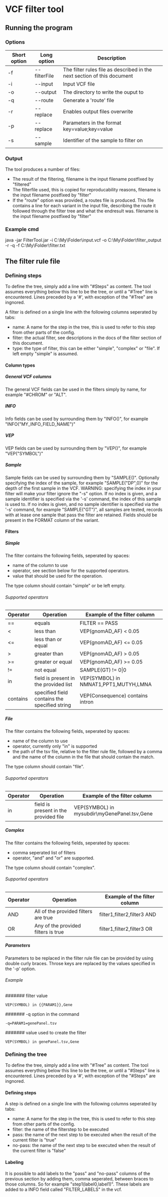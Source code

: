 # VCF filter tool
## Running the program
### Options
|Short option|Long option|Description|                   
|---|---|---|
|-f| --filterFile <File>|The filter rules file as described in the next section of this document|   
|-i| --input <File>|Input VCF file|
|-o| --output <File>|The directory to write the ouput to|              
|-q| --route|Generate a 'route' file|
|-r| --replace|Enables output files overwrite|
|-p| --replace|Parameters in the format key=value;key=value|
|-s| --sample|Identifier of the sample to filter on|

### Output
The tool produces a number of files:
- The result of the filtering, filename is the input filename postfixed by "filtered"
- The filterfile used, this is copied for reproducability reasons, filename is the input filename postfixed by "filter"
- If the "route" option was provided, a routes file is produced. 
This file contains a line for each variant in the input file, describing the route it followed through the filter tree and what the endresult was.
filename is the input filename postfixed by "filter"

### Example cmd
java -jar FilterTool.jar -i C:\My\Folder\input.vcf -o C:\My\Folder\filter_output -r -q -f C:\My\Folder\filter.txt

## The filter rule file
### Defining steps
To define the tree, simply add a line with "#Steps" as content.
The tool assumes everything below this line to be the tree, or until a "#Tree" line is encountered. 
Lines preceded by a '#', with exception of the "#Tree" are ingnored.

A filter is defined on a single line with the following columns seperated by tabs: 
- name: A name for the step in the tree, this is used to refer to this step from other parts of the config.
- filter: the actual filter, see descriptions in the docs of the filter section of this document.
- type: the type of filter, this can be either "simple", "complex" or "file". If left empty "simple" is assumed.

#### Column types
##### General VCF columns
The general VCF fields can be used in the filters simply by name, for example "#CHROM" or "ALT".
##### INFO
Info fields can be used by surrounding them by "INFO()", for example "INFO("MY_INFO_FIELD_NAME")"
##### VEP
VEP fields can be used by surrounding them by "VEP()", for example "VEP("SYMBOL")"
##### Sample
Sample fields can be used by surrounding them by "SAMPLE()".
Optionally specifying the index of the sample, for example "SAMPLE("DP",0)" for the depth of the first sample in the VCF.
WARNING: specifying the index in your filter will make your filter ignore the "-s" option.
If no index is given, and a sample identifier is specified via the '-s' command, the index of this sample is used to.
If no index is given, and no sample identifier is specified via the '-s' command, for example "SAMPLE("GT")", all samples are tested, records with at lease one sample that pass the filter are retained.
Fields should be present in the FORMAT column of the variant.

#### Filters
##### Simple
The filter contains the following fields, seperated by spaces:
- name of the column to use
- operator, see section below for the supported operators.
- value that should be used for the operation.

The type column should contain "simple" or be left empty.
###### Supported operators
|Operator|Operation|Example of the filter column|
|---|---|---|
|==|equals|FILTER == PASS|
|\<|less than|VEP(gnomAD_AF) < 0.05|
|\<=|less than or equal|VEP(gnomAD_AF) <= 0.05|
|\>|greater than|VEP(gnomAD_AF) > 0.05|
|\>=|greater or equal|VEP(gnomAD_AF) >= 0.05|
|!=|not equal|SAMPLE(GT) != 0&#124;0|
|in|field is present in the provided list|VEP(SYMBOL) in NMNAT1,PPT1,MUTYH,LMNA|
|contains|specified field contains the specified string|VEP(Consequence) contains intron|

##### File
The filter contains the following fields, seperated by spaces:
- name of the column to use
- operator, currently only "in" is supported
- the path of the tsv file, relative to the filter rule file, followed by a comma and the name of the column in the file that should contain the match.

The type column should contain "file".

###### Supported operators
|Operator|Operation|Example of the filter column|
|---|---|---|
|in|field is present in the provided file|VEP(SYMBOL) in mysubdir\myGenePanel.tsv,Gene|
##### Complex
The filter contains the following fields, seperated by spaces:
- comma seperated list of filters
- operator, "and" and "or" are supported.

The type column should contain "complex".
###### Supported operators
|Operator|Operation|Example of the filter column|
|---|---|---|
|AND|All of the provided filters are true|filter1,filter2,filter3 AND|
|OR|Any of the provided filters is true|filter1,filter2,filter3 OR|

##### Parameters
Parameters to be replaced in the filter rule file can be provided by using double curly braces.
Throse keys are replaced by the values specified in the '-p' option.
###### Example
####### filter value
```
VEP(SYMBOL) in {{PARAM1}},Gene
```
####### -q option in the command
```
-q=PARAM1=genePanel.tsv
```
####### value used to create the filter
```
VEP(SYMBOL) in genePanel.tsv,Gene
```

### Defining the tree
To define the tree, simply add a line with "#Tree" as content.
The tool assumes everything below this line to be the tree, or until a "#Steps" line is encountered.
Lines preceded by a '#', with exception of the "#Steps" are ingnored.

#### Defining steps
A step is defined on a single line with the following columns seperated by tabs: 
- name: A name for the step in the tree, this is used to refer to this step from other parts of the config.
- filter: the name of the filterstep to be executed
- pass: the name of the next step to be executed when the result of the current filter is "true"
- no-pass: the name of the next step to be executed when the result of the current filter is "false" 
#### Labeling
It is possible to add labels to the "pass" and "no-pass" columns of the previous section by adding them, comma seperated, between braces to those columns.
So for example "step1(label0,label1)".
These labels are added to a INFO field called "FILTER_LABELS" in the vcf.